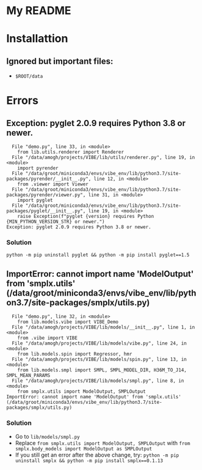 # My README

# Installattion
## Ignored but important files:
- `$ROOT/data`

# Errors
## Exception: pyglet 2.0.9 requires Python 3.8 or newer.
```Traceback (most recent call last):
  File "demo.py", line 33, in <module>
    from lib.utils.renderer import Renderer
  File "/data/amogh/projects/VIBE/lib/utils/renderer.py", line 19, in <module>
    import pyrender
  File "/data/groot/miniconda3/envs/vibe_env/lib/python3.7/site-packages/pyrender/__init__.py", line 12, in <module>
    from .viewer import Viewer
  File "/data/groot/miniconda3/envs/vibe_env/lib/python3.7/site-packages/pyrender/viewer.py", line 31, in <module>
    import pyglet
  File "/data/groot/miniconda3/envs/vibe_env/lib/python3.7/site-packages/pyglet/__init__.py", line 19, in <module>
    raise Exception(f"pyglet {version} requires Python {MIN_PYTHON_VERSION_STR} or newer.")
Exception: pyglet 2.0.9 requires Python 3.8 or newer.
```

### Solution
`python -m pip uninstall pyglet && python -m pip install pyglet==1.5`

## ImportError: cannot import name 'ModelOutput' from 'smplx.utils' (/data/groot/miniconda3/envs/vibe_env/lib/python3.7/site-packages/smplx/utils.py)
```Traceback (most recent call last):
  File "demo.py", line 32, in <module>
    from lib.models.vibe import VIBE_Demo
  File "/data/amogh/projects/VIBE/lib/models/__init__.py", line 1, in <module>
    from .vibe import VIBE
  File "/data/amogh/projects/VIBE/lib/models/vibe.py", line 24, in <module>
    from lib.models.spin import Regressor, hmr
  File "/data/amogh/projects/VIBE/lib/models/spin.py", line 13, in <module>
    from lib.models.smpl import SMPL, SMPL_MODEL_DIR, H36M_TO_J14, SMPL_MEAN_PARAMS
  File "/data/amogh/projects/VIBE/lib/models/smpl.py", line 8, in <module>
    from smplx.utils import ModelOutput, SMPLOutput
ImportError: cannot import name 'ModelOutput' from 'smplx.utils' (/data/groot/miniconda3/envs/vibe_env/lib/python3.7/site-packages/smplx/utils.py)
```

### Solution
- Go to `lib/models/smpl.py`
- Replace `from smplx.utils import ModelOutput, SMPLOutput` with `from smplx.body_models import ModelOutput as SMPLOutput`
- If you still get an error after the above change, try: `python -m pip uninstall smplx && python -m pip install smplx==0.1.13`

